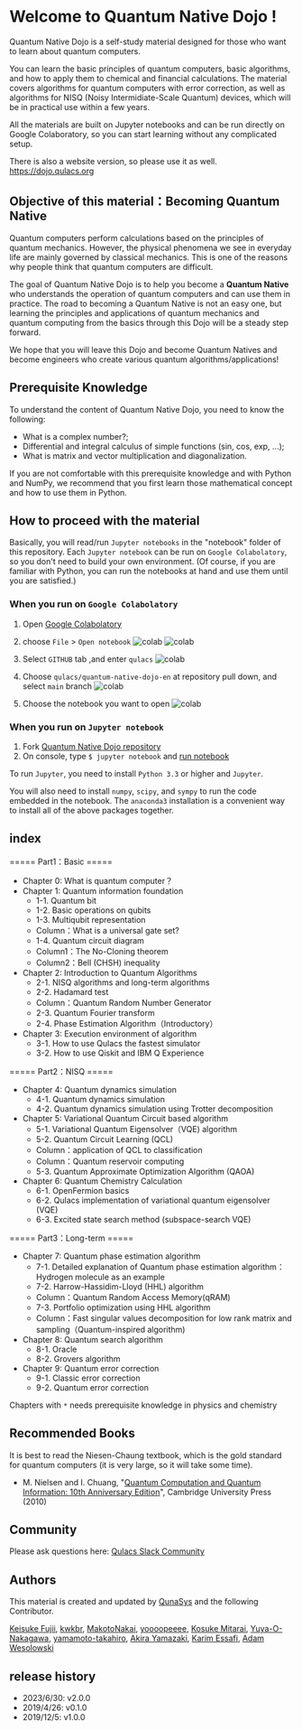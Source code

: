 # Welcome to Quantum Native Dojo !

Quantum Native Dojo is a self-study material designed for those who want to learn about quantum computers.

You can learn the basic principles of quantum computers, basic algorithms, and how to apply them to chemical and financial calculations. The material covers algorithms for quantum computers with error correction, as well as algorithms for NISQ (Noisy Intermidiate-Scale Quantum) devices, which will be in practical use within a few years.

All the materials are built on Jupyter notebooks and can be run directly on Google Colaboratory, so you can start learning without any complicated setup.

There is also a website version, so please use it as well.
https://dojo.qulacs.org

## Objective of this material：Becoming Quantum Native

Quantum computers perform calculations based on the principles of quantum mechanics. However, the physical phenomena we see in everyday life are mainly governed by classical mechanics. This is one of the reasons why people think that quantum computers are difficult.

The goal of Quantum Native Dojo is to help you become a **Quantum Native** who understands the operation of quantum computers and can use them in practice. The road to becoming a Quantum Native is not an easy one, but learning the principles and applications of quantum mechanics and quantum computing from the basics through this Dojo will be a steady step forward.

We hope that you will leave this Dojo and become Quantum Natives and become engineers who create various quantum algorithms/applications!

## Prerequisite Knowledge
To understand the content of Quantum Native Dojo, you need to know the following:

- What is a complex number?;
- Differential and integral calculus of simple functions (sin, cos, exp, ...);
- What is matrix and vector multiplication and diagonalization.

If you are not comfortable with this prerequisite knowledge and with Python and NumPy, we recommend that you first learn those mathematical concept and how to use them in Python.

## How to proceed with the material
Basically, you will read/run `Jupyter notebooks` in the "notebook" folder of this repository.
Each `Jupyter notebook` can be run on `Google Colabolatory`, so you don't need to build your own environment.
(Of course, if you are familiar with Python, you can run the notebooks at hand and use them until you are satisfied.)

### When you run on `Google Colabolatory` 
1. Open [Google Colabolatory](https://colab.research.google.com/notebooks/welcome.ipynb?hl=en) 
2. choose `File` > `Open notebook` 
![colab](readme-figs/how-to-colab-00.png)
![colab](readme-figs/how-to-colab-01.png)

3. Select `GITHUB` tab ,and enter `qulacs`
![colab](readme-figs/how-to-colab-02.png)

4. Choose `qulacs/quantum-native-dojo-en` at repository pull down, and select  `main` branch
![colab](readme-figs/how-to-colab-03.png)

5. Choose the notebook you want to open
![colab](readme-figs/how-to-colab-04.png)

### When you run on `Jupyter notebook`
1. Fork [Quantum Native Dojo repository](https://github.com/qulacs/quantum-native-dojo-en) 
2. On console, type `$ jupyter notebook` and [run notebook](https://jupyter.readthedocs.io/en/latest/running.html#running)

To run `Jupyter`, you need to install `Python 3.3` or higher and `Jupyter`.

You will also need to install `numpy`, `scipy`, and `sympy` to run the code embedded in the notebook.
The `anaconda3` installation is a convenient way to install all of the above packages together.


## index
===== Part1：Basic =====
- Chapter 0: What is quantum computer？
- Chapter 1: Quantum information foundation
  - 1-1. Quantum bit
  - 1-2. Basic operations on qubits
  - 1-3. Multiqubit representation
  - Column：What is a universal gate set?
  - 1-4. Quantum circuit diagram
  - Column1：The No-Cloning theorem
  - Column2：Bell (CHSH) inequality
- Chapter 2: Introduction to Quantum Algorithms
  - 2-1. NISQ algorithms and long-term algorithms
  - 2-2. Hadamard test
  - Column：Quantum Random Number Generator
  - 2-3. Quantum Fourier transform
  - 2-4. Phase Estimation Algorithm（Introductory）
- Chapter 3: Execution environment of algorithm
  - 3-1. How to use Qulacs the fastest simulator
  - 3-2. How to use Qiskit and IBM Q Experience

===== Part2：NISQ =====
- Chapter 4: Quantum dynamics simulation
  - 4-1. Quantum dynamics simulation
  - 4-2. Quantum dynamics simulation using Trotter decomposition
- Chapter 5: Variational Quantum Circuit based algorithm
  - 5-1. Variational Quantum Eigensolver（VQE) algorithm
  - 5-2. Quantum Circuit Learning (QCL)
  - Column：application of QCL to classification 
  - Column：Quantum reservoir computing
  - 5-3. Quantum Approximate Optimization Algorithm (QAOA)
- Chapter 6: Quantum Chemistry Calculation
  - 6-1. OpenFermion basics
  - 6-2. Qulacs implementation of variational quantum eigensolver (VQE)
  - 6-3. Excited state search method (subspace-search VQE)

===== Part3：Long-term =====
- Chapter 7: Quantum phase estimation algorithm
  - 7-1. Detailed explanation of Quantum phase estimation algorithm：Hydrogen molecule as an example
  - 7-2. Harrow-Hassidim-Lloyd (HHL) algorithm
  - Column：Quantum Random Access Memory(qRAM)
  - 7-3. Portfolio optimization using HHL algorithm
  - Column：Fast singular values decomposition for low rank matrix and sampling（Quantum-inspired algorithm)
- Chapter 8: Quantum search algorithm
  - 8-1. Oracle
  - 8-2. Grovers algorithm
- Chapter 9: Quantum error correction
  - 9-1. Classic error correction
  - 9-2. Quantum error correction
 
Chapters with `*` needs prerequisite knowledge in physics and chemistry

## Recommended Books
It is best to read the Niesen-Chaung textbook, which is the gold standard for quantum computers (it is very large, so it will take some time).

- M. Nielsen and I. Chuang,  "[Quantum Computation and Quantum Information: 10th Anniversary Edition](https://www.cambridge.org/highereducation/books/quantum-computation-and-quantum-information/01E10196D0A682A6AEFFEA52D53BE9AE#overview)", Cambridge University Press (2010)

## Community
Please ask  questions here:
[Qulacs Slack Community](https://join.slack.com/t/qulacs/shared_invite/enQtNzY1OTM5MDYxMjAxLWM1ZDc3MzdiNjZhZjdmYTQ5MTJiOTEzZjI3ZjAwZTg0OGFiNjcxY2VjZWRjMWY0YjE5ZTViOWQzZTliYzdmYzY)

## Authors
This material is created and updated by  [QunaSys](https://qunasys.com) and the following Contributor.

[Keisuke Fujii](http://quantphys.org/wp/keisukefujii/),
[kwkbr](https://github.com/kwkbtr),
[MakotoNakai](https://github.com/MakotoNakai),
[yoooopeeee](https://github.com/yoooopeeee),
[Kosuke Mitarai](https://scholar.google.com/citations?user=TfsGcnMAAAAJ),
[Yuya-O-Nakagawa](https://scholar.google.co.jp/citations?user=LyU8LXsAAAAJ),
[yamamoto-takahiro](https://github.com/yamamoto-takahiro),
[Akira Yamazaki](https://github.com/ayamazaki),
[Karim Essafi](https://github.com/essafik),
[Adam Wesolowski](https://github.com/notalp1)

## release history
- 2023/6/30: v2.0.0
- 2019/4/26: v0.1.0
- 2019/12/5: v1.0.0 

